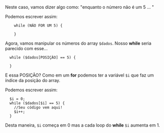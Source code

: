 Neste caso, vamos dizer algo como: "enquanto o número não é um 5 ... "

Podemos escrever assim:

```
    while (NÃO FOR UM 5) {

    }
```

Agora, vamos manipular os números do array `$dados`. Nosso **while** seria parecido com esse...

```
  while ($dados[POSIÇÃO] == 5) {

  }
```

E essa POSIÇÃO? Como em um **for** podemos ter a variável `$i` que faz um índice da posição do array.

Podemos escrever assim:

```
  $i = 0;
  while ($dados[$i] == 5) {
    //Seu código vem aqui!
    $i++;
  }
```

Desta maneira, `$i` começa em 0 mas a cada loop do **while** `$i` aumenta em 1.